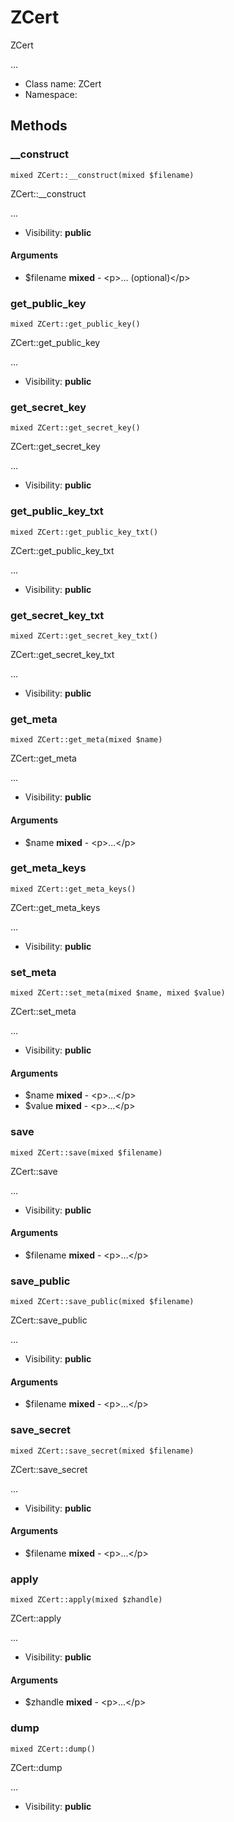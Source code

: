 ZCert
===============

ZCert

...


* Class name: ZCert
* Namespace: 







Methods
-------


### __construct

    mixed ZCert::__construct(mixed $filename)

ZCert::__construct

...

* Visibility: **public**


#### Arguments
* $filename **mixed** - &lt;p&gt;... (optional)&lt;/p&gt;



### get_public_key

    mixed ZCert::get_public_key()

ZCert::get_public_key

...

* Visibility: **public**




### get_secret_key

    mixed ZCert::get_secret_key()

ZCert::get_secret_key

...

* Visibility: **public**




### get_public_key_txt

    mixed ZCert::get_public_key_txt()

ZCert::get_public_key_txt

...

* Visibility: **public**




### get_secret_key_txt

    mixed ZCert::get_secret_key_txt()

ZCert::get_secret_key_txt

...

* Visibility: **public**




### get_meta

    mixed ZCert::get_meta(mixed $name)

ZCert::get_meta

...

* Visibility: **public**


#### Arguments
* $name **mixed** - &lt;p&gt;...&lt;/p&gt;



### get_meta_keys

    mixed ZCert::get_meta_keys()

ZCert::get_meta_keys

...

* Visibility: **public**




### set_meta

    mixed ZCert::set_meta(mixed $name, mixed $value)

ZCert::set_meta

...

* Visibility: **public**


#### Arguments
* $name **mixed** - &lt;p&gt;...&lt;/p&gt;
* $value **mixed** - &lt;p&gt;...&lt;/p&gt;



### save

    mixed ZCert::save(mixed $filename)

ZCert::save

...

* Visibility: **public**


#### Arguments
* $filename **mixed** - &lt;p&gt;...&lt;/p&gt;



### save_public

    mixed ZCert::save_public(mixed $filename)

ZCert::save_public

...

* Visibility: **public**


#### Arguments
* $filename **mixed** - &lt;p&gt;...&lt;/p&gt;



### save_secret

    mixed ZCert::save_secret(mixed $filename)

ZCert::save_secret

...

* Visibility: **public**


#### Arguments
* $filename **mixed** - &lt;p&gt;...&lt;/p&gt;



### apply

    mixed ZCert::apply(mixed $zhandle)

ZCert::apply

...

* Visibility: **public**


#### Arguments
* $zhandle **mixed** - &lt;p&gt;...&lt;/p&gt;



### dump

    mixed ZCert::dump()

ZCert::dump

...

* Visibility: **public**



